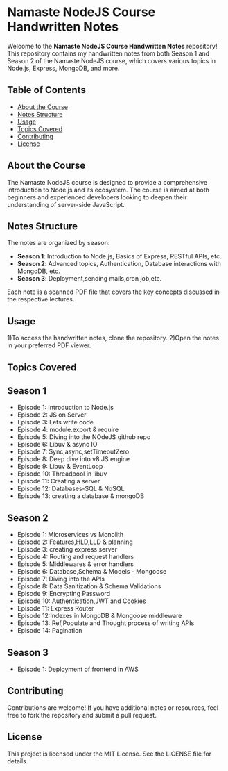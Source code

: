 # Namaste NodeJS Course Handwritten Notes

Welcome to the **Namaste NodeJS Course Handwritten Notes** repository! This repository contains my handwritten notes from both Season 1 and Season 2 of the Namaste NodeJS course, which covers various topics in Node.js, Express, MongoDB, and more.

## Table of Contents

- [About the Course](#about-the-course)
- [Notes Structure](#notes-structure)
- [Usage](#usage)
- [Topics Covered](#topics-covered)
- [Contributing](#contributing)
- [License](#license)

## About the Course

The Namaste NodeJS course is designed to provide a comprehensive introduction to Node.js and its ecosystem. The course is aimed at both beginners and experienced developers looking to deepen their understanding of server-side JavaScript.

## Notes Structure

The notes are organized by season:

- **Season 1**: Introduction to Node.js, Basics of Express, RESTful APIs, etc.
- **Season 2**: Advanced topics, Authentication, Database interactions with MongoDB, etc.
- **Season 3**: Deployment,sending mails,cron job,etc.

Each note is a scanned PDF file that covers the key concepts discussed in the respective lectures.

## Usage

1)To access the handwritten notes, clone the repository.
2)Open the notes in your preferred PDF viewer.

## Topics Covered

## Season 1
- Episode 1: Introduction to Node.js
- Episode 2: JS on Server
- Episode 3: Lets write code
- Episode 4: module.export & require
- Episode 5: Diving into the NOdeJS github repo
- Episode 6: Libuv & async IO
- Episode 7: Sync,async,setTimeoutZero
- Episode 8: Deep dive into v8 JS engine
- Episode 9: Libuv & EventLoop
- Episode 10: Threadpool in libuv
- Episode 11: Creating a server
- Episode 12: Databases-SQL & NoSQL
- Episode 13: creating a database & mongoDB


## Season 2
- Episode 1: Microservices vs Monolith
- Episode 2: Features,HLD,LLD & planning
- Episode 3: creating express server
- Episode 4: Routing and request handlers
- Episode 5: Middlewares & error handlers
- Episode 6: Database,Schema & Models - Mongoose
- Episode 7: Diving into the APIs
- Episode 8: Data Sanitization & Schema Validations
- Episode 9: Encrypting Password
- Episode 10: Authentication,JWT and Cookies
- Episode 11: Express Router
- Episode 12:Indexes in MongoDB & Mongoose middleware
- Episode 13: Ref,Populate and Thought process of writing APIs
- Episode 14: Pagination


## Season 3
- Episode 1: Deployment of frontend in AWS



## Contributing
Contributions are welcome! If you have additional notes or resources, feel free to fork the repository and submit a pull request.

## License
This project is licensed under the MIT License. See the LICENSE file for details.


